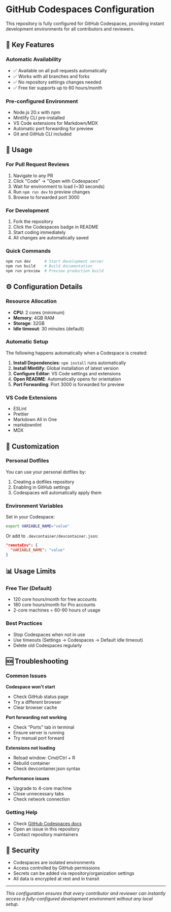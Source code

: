 # GitHub Codespaces Configuration

This repository is fully configured for GitHub Codespaces, providing instant development environments for all contributors and reviewers.

## 🎯 Key Features

### Automatic Availability
- ✅ Available on all pull requests automatically
- ✅ Works with all branches and forks
- ✅ No repository settings changes needed
- ✅ Free tier supports up to 60 hours/month

### Pre-configured Environment
- Node.js 20.x with npm
- Mintlify CLI pre-installed
- VS Code extensions for Markdown/MDX
- Automatic port forwarding for preview
- Git and GitHub CLI included

## 🚀 Usage

### For Pull Request Reviews
1. Navigate to any PR
2. Click "Code" → "Open with Codespaces"
3. Wait for environment to load (~30 seconds)
4. Run `npm run dev` to preview changes
5. Browse to forwarded port 3000

### For Development
1. Fork the repository
2. Click the Codespaces badge in README
3. Start coding immediately
4. All changes are automatically saved

### Quick Commands
```bash
npm run dev      # Start development server
npm run build    # Build documentation
npm run preview  # Preview production build
```

## ⚙️ Configuration Details

### Resource Allocation
- **CPU**: 2 cores (minimum)
- **Memory**: 4GB RAM
- **Storage**: 32GB
- **Idle timeout**: 30 minutes (default)

### Automatic Setup
The following happens automatically when a Codespace is created:

1. **Install Dependencies**: `npm install` runs automatically
2. **Install Mintlify**: Global installation of latest version
3. **Configure Editor**: VS Code settings and extensions
4. **Open README**: Automatically opens for orientation
5. **Port Forwarding**: Port 3000 is forwarded for preview

### VS Code Extensions
- ESLint
- Prettier
- Markdown All in One
- markdownlint
- MDX

## 🔧 Customization

### Personal Dotfiles
You can use your personal dotfiles by:
1. Creating a dotfiles repository
2. Enabling in GitHub settings
3. Codespaces will automatically apply them

### Environment Variables
Set in your Codespace:
```bash
export VARIABLE_NAME="value"
```

Or add to `.devcontainer/devcontainer.json`:
```json
"remoteEnv": {
  "VARIABLE_NAME": "value"
}
```

## 📊 Usage Limits

### Free Tier (Default)
- 120 core hours/month for free accounts
- 180 core hours/month for Pro accounts
- 2-core machines = 60-90 hours of usage

### Best Practices
- Stop Codespaces when not in use
- Use timeouts (Settings → Codespaces → Default idle timeout)
- Delete old Codespaces regularly

## 🆘 Troubleshooting

### Common Issues

**Codespace won't start**
- Check GitHub status page
- Try a different browser
- Clear browser cache

**Port forwarding not working**
- Check "Ports" tab in terminal
- Ensure server is running
- Try manual port forward

**Extensions not loading**
- Reload window: Cmd/Ctrl + R
- Rebuild container
- Check devcontainer.json syntax

**Performance issues**
- Upgrade to 4-core machine
- Close unnecessary tabs
- Check network connection

### Getting Help
- Check [GitHub Codespaces docs](https://docs.github.com/codespaces)
- Open an issue in this repository
- Contact repository maintainers

## 🔐 Security

- Codespaces are isolated environments
- Access controlled by GitHub permissions
- Secrets can be added via repository/organization settings
- All data is encrypted at rest and in transit

---

*This configuration ensures that every contributor and reviewer can instantly access a fully-configured development environment without any local setup.*